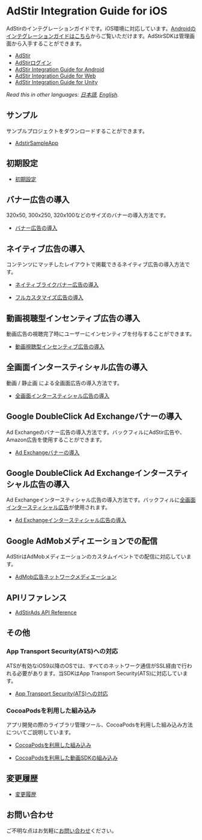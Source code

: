# AdStir Integration Guide for iOS

AdStirのインテグレーションガイドです。iOS環境に対応しています。[Androidのインテグレーションガイドはこちら](https://github.com/united-adstir/AdStir-Integration-Guide-Android/ "Androidののインテグレーションガイド")からご覧いただけます。AdStirSDKは管理画面から入手することができます。

* [AdStir](https://ja.ad-stir.com/ "AdStir")
* [AdStirログイン](https://ja.ad-stir.com/login "AdStirログイン")
* [AdStir Integration Guide for Android](https://github.com/united-adstir/AdStir-Integration-Guide-Android/ "AdStir Integration Guide for Android")
* [AdStir Integration Guide for Web](https://github.com/united-adstir/AdStir-Integration-Guide-Web/ "AdStir Integration Guide for Web")
* [AdStir Integration Guide for Unity](https://github.com/united-adstir/AdStir-Integration-Guide-Unity "AdStir Integration Guide for Unity")

*Read this in other languages: [日本語](README.md), [English](README.en.md).*

## サンプル

サンプルプロジェクトをダウンロードすることができます。

* [AdstirSampleApp](https://dl.ad-stir.com/sample/AdstirAdsSdkiOS-2.10.0-SampleApp.zip)

## 初期設定

* [初期設定](https://github.com/united-adstir/AdStir-Integration-Guide-iOS/wiki/%E5%88%9D%E6%9C%9F%E8%A8%AD%E5%AE%9A)

## バナー広告の導入

320x50, 300x250, 320x100などのサイズのバナーの導入方法です。

* [バナー広告の導入](https://github.com/united-adstir/AdStir-Integration-Guide-iOS/wiki/%E3%83%90%E3%83%8A%E3%83%BC%E5%BA%83%E5%91%8A%E3%81%AE%E5%B0%8E%E5%85%A5 "バナー広告の導入")

## ネイティブ広告の導入

コンテンツにマッチしたレイアウトで掲載できるネイティブ広告の導入方法です。

* [ネイティブライクバナー広告の導入](https://github.com/united-adstir/AdStir-Integration-Guide-iOS/wiki/%E3%83%8D%E3%82%A4%E3%83%86%E3%82%A3%E3%83%96%E3%83%A9%E3%82%A4%E3%82%AF%E3%83%90%E3%83%8A%E3%83%BC%E3%81%AE%E6%8E%B2%E8%BC%89 "ネイティブライクバナー広告の導入")

* [フルカスタマイズ広告の導入](https://github.com/united-adstir/AdStir-Integration-Guide-iOS/wiki/%E3%83%8D%E3%82%A4%E3%83%86%E3%82%A3%E3%83%96%E5%BA%83%E5%91%8A%E3%81%AE%E5%B0%8E%E5%85%A5 "フルカスタマイズ広告の導入")

## 動画視聴型インセンティブ広告の導入

動画広告の視聴完了時にユーザーにインセンティブを付与することができます。

* [動画視聴型インセンティブ広告の導入](https://github.com/united-adstir/AdStir-Integration-Guide-iOS/wiki/%E5%8B%95%E7%94%BB%E3%83%AA%E3%83%AF%E3%83%BC%E3%83%89%E5%BA%83%E5%91%8A%E3%81%AE%E5%B0%8E%E5%85%A5 "動画視聴型インセンティブ広告の導入")

## 全画面インタースティシャル広告の導入

動画 / 静止画 による全画面広告の導入方法です。

* [全画面インタースティシャル広告の導入](https://github.com/united-adstir/AdStir-Integration-Guide-iOS/wiki/%E3%83%95%E3%83%AB%E3%82%B9%E3%82%AF%E3%83%AA%E3%83%BC%E3%83%B3%E5%BA%83%E5%91%8A%E3%81%AE%E5%B0%8E%E5%85%A5 "全画面インタースティシャル広告の導入")

## Google DoubleClick Ad Exchangeバナーの導入

Ad Exchangeのバナー広告の導入方法です。バックフィルにAdStir広告や、Amazon広告を使用することができます。

* [Ad Exchangeバナーの導入](https://github.com/united-adstir/AdStir-Integration-Guide-iOS/wiki/Ad-Exchange-%E3%82%A2%E3%83%97%E3%83%AA%E5%86%85%E5%BA%83%E5%91%8A%E3%81%AE%E5%B0%8E%E5%85%A5 "Google DoubleClick Ad Exchangeバナーの導入")

## Google DoubleClick Ad Exchangeインタースティシャル広告の導入

Ad Exchangeインタースティシャル広告の導入方法です。バックフィルに[全画面インタースティシャル広告](#全画面インタースティシャル広告の導入)が使用されます。

* [Ad Exchangeインタースティシャル広告の導入](https://github.com/united-adstir/AdStir-Integration-Guide-iOS/wiki/AdExchange%E3%82%A4%E3%83%B3%E3%82%BF%E3%83%BC%E3%82%B9%E3%83%86%E3%82%A3%E3%82%B7%E3%83%A3%E3%83%AB%E5%BA%83%E5%91%8A%E3%81%AE%E5%B0%8E%E5%85%A5 "Ad Exchangeインタースティシャル広告の導入")

## Google AdMobメディエーションでの配信

AdStirはAdMobメディエーションのカスタムイベントでの配信に対応しています。

* [AdMob広告ネットワークメディエーション](https://github.com/united-adstir/AdStir-Integration-Guide-iOS/wiki/AdMob%E5%BA%83%E5%91%8A%E3%83%8D%E3%83%83%E3%83%88%E3%83%AF%E3%83%BC%E3%82%AF%E3%83%A1%E3%83%87%E3%82%A3%E3%82%A8%E3%83%BC%E3%82%B7%E3%83%A7%E3%83%B3 "AdMob広告ネットワークメディエーション")

## APIリファレンス
* [AdStirAds API Reference](https://github.com/united-adstir/AdStir-Integration-Guide-iOS/wiki/AdStirAds-API-Reference)

## その他

### App Transport Security(ATS)への対応

ATSが有効なiOS9以降のOSでは、すべてのネットワーク通信がSSL経由で行われる必要があります。当SDKはApp Transport Security(ATS)に対応しています。

* [App Transport Security(ATS)への対応](https://github.com/united-adstir/AdStir-Integration-Guide-iOS/wiki/App-Transport-Security%28ATS%29%E3%81%B8%E3%81%AE%E5%AF%BE%E5%BF%9C "App Transport Security(ATS)への対応 ")

### CocoaPodsを利用した組み込み

アプリ開発の際のライブラリ管理ツール、CocoaPodsを利用した組み込み方法についてご説明しています。

* [CocoaPodsを利用した組み込み](https://github.com/united-adstir/AdStir-Integration-Guide-iOS/wiki/CocoaPods%E3%82%92%E5%88%A9%E7%94%A8%E3%81%97%E3%81%9F%E7%B5%84%E3%81%BF%E8%BE%BC%E3%81%BF "CocoaPodsを利用した組み込み")

* [CocoaPodsを利用した動画SDKの組み込み](https://github.com/united-adstir/AdStir-Integration-Guide-iOS/wiki/CocoaPods%E3%82%92%E5%88%A9%E7%94%A8%E3%81%97%E3%81%9F%E5%8B%95%E7%94%BBSDK%E3%81%AE%E7%B5%84%E3%81%BF%E8%BE%BC%E3%81%BF "CocoaPodsを利用した動画SDKの組み込み")


## 変更履歴
* [変更履歴](https://github.com/united-adstir/AdStir-Integration-Guide-iOS/wiki/%E5%A4%89%E6%9B%B4%E5%B1%A5%E6%AD%B4 "変更履歴")

## お問い合わせ

ご不明な点はお気軽に[お問い合わせ](https://ja.ad-stir.com/contact "お問い合わせ")ください。
